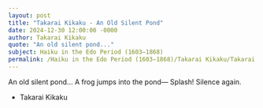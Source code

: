 ```yaml
---
layout: post
title: "Takarai Kikaku - An Old Silent Pond"
date: 2024-12-30 12:00:00 -0000
author: Takarai Kikaku
quote: "An old silent pond..."
subject: Haiku in the Edo Period (1603–1868)
permalink: /Haiku in the Edo Period (1603–1868)/Takarai Kikaku/Takarai Kikaku - An Old Silent Pond
---
```


An old silent pond...
A frog jumps into the pond—
Splash! Silence again.

- Takarai Kikaku
